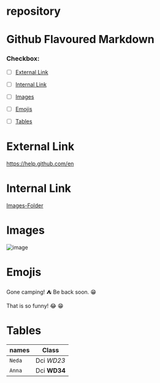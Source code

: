 # repository
# Github Flavoured Markdown

### Checkbox: 
- [ ] [External Link](#external-link)
- [ ] [Internal Link](#internal-link)
- [ ] [Images](#images)
- [ ] [Emojis](#emojis)
- [ ] [Tables](#tables)



# External Link

https://help.github.com/en


# Internal Link

[Images-Folder](https://github.com/Neda-Salahian/repository/blob/main/images/logo.png)


# Images
![image](../../images/logo.ong)

# Emojis
Gone camping! :tent: Be back soon. :grin:

That is so funny! :joy: :grin:

# Tables

| names | Class |
| --- | --- |
| `Neda` | Dci *WD23* |
| `Anna` | Dci **WD34** |















